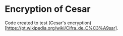 # Encryption of Cesar

Code created to test (Cesar's encryption)[https://pt.wikipedia.org/wiki/Cifra_de_C%C3%A9sar].

